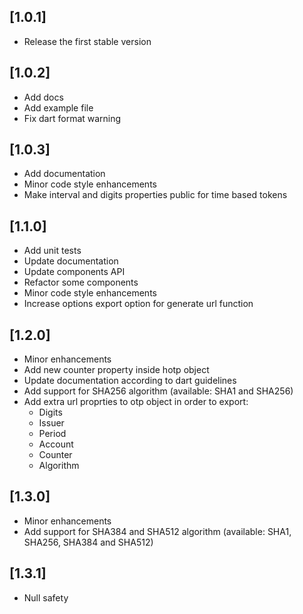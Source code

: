 ## [1.0.1]

* Release the first stable version

## [1.0.2]

* Add docs
* Add example file
* Fix dart format warning

## [1.0.3]

* Add documentation
* Minor code style enhancements
* Make interval and digits properties public for time based tokens

## [1.1.0]

* Add unit tests
* Update documentation
* Update components API
* Refactor some components
* Minor code style enhancements
* Increase options export option for generate url function

## [1.2.0]

* Minor enhancements
* Add new counter property inside hotp object
* Update documentation according to dart guidelines
* Add support for SHA256 algorithm (available: SHA1 and SHA256)
* Add extra url proprties to otp object in order to export:
  * Digits
  * Issuer
  * Period
  * Account
  * Counter
  * Algorithm

## [1.3.0]

* Minor enhancements
* Add support for SHA384 and SHA512 algorithm (available: SHA1, SHA256, SHA384 and SHA512)

## [1.3.1]

* Null safety
